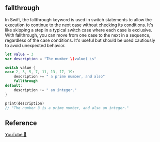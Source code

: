## fallthrough

In Swift, the fallthrough keyword is used in switch statements to allow the execution to continue to the next case without checking its conditions. It's like skipping a step in a typical switch case where each case is exclusive. With fallthrough, you can move from one case to the next in a sequence, regardless of the case conditions. It's useful but should be used cautiously to avoid unexpected behavior.

```swift
let value = 3
var description = "The number \(value) is"

switch value {
case 2, 3, 5, 7, 11, 13, 17, 19:
    description += " a prime number, and also"
    fallthrough
default:
    description += " an integer."
}

print(description)
// "The number 3 is a prime number, and also an integer."
```

## Reference

[YouTube 👀](https://youtube.com/shorts/Rj8VatDvJW0?feature=share)